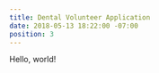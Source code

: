 ```yaml
---
title: Dental Volunteer Application
date: 2018-05-13 18:22:00 -07:00
position: 3
---
```


Hello, world!